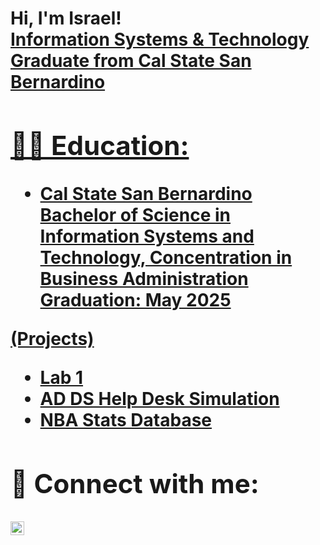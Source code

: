 <h1>Hi, I'm Israel! <br/><a href="https://github.com/israelbustos7"> Information Systems & Technology Graduate from Cal State San Bernardino</a> <a href="https://www.linkedin.com/in/israel-bustos7/">

<h2>👨‍💻 Education:</h2>

- <b>Cal State San Bernardino 
Bachelor of Science in Information Systems and Technology, Concentration in Business 
Administration 
Graduation: May 2025<b>

<b> (Projects)</b>
  - [Lab 1](https://github.com/israelbustos7/Lab-1-Writing-Codes/blob/main/untitled8.py)
  -  [AD DS Help Desk Simulation](https://github.com/israelbustos7/Active-Directory-and-Jira-Lab/blob/main/readme.md)
  -  [NBA Stats Database](https://github.com/israelbustos7/NBA-Stats-Database/blob/master/README.md)
    
<h2> 🤳 Connect with me:</h2>

[<img align="left" alt="IsraelBustos7 | LinkedIn" width="22px" src="https://cdn.jsdelivr.net/npm/simple-icons@v3/icons/linkedin.svg" />][linkedin]



[linkedin]: https://linkedin.com/in/israel-bustos7



